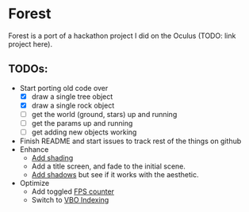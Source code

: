 # Forest

Forest is a port of a hackathon project I did on the Oculus (TODO: link project here).

## TODOs:

* Start porting old code over
  * [x] draw a single tree object
  * [x] draw a single rock object
  * [ ] get the world (ground, stars) up and running
  * [ ] get the params up and running
  * [ ] get adding new objects working
* Finish README and start issues to track rest of the things on github
* Enhance
  * [Add shading](http://www.opengl-tutorial.org/beginners-tutorials/tutorial-8-basic-shading/)
  * Add a title screen, and fade to the initial scene.
  * [Add shadows](http://www.opengl-tutorial.org/intermediate-tutorials/tutorial-16-shadow-mapping/)
     but see if it works with the aesthetic.
* Optimize
  * Add toggled [FPS counter](http://www.opengl-tutorial.org/miscellaneous/an-fps-counter/)
  * Switch to [VBO Indexing](http://www.opengl-tutorial.org/intermediate-tutorials/tutorial-9-vbo-indexing/)
